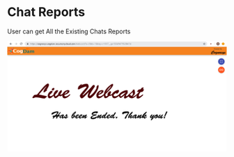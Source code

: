 # Chat Reports

User can get All the Existing Chats Reports 

![](../.gitbook/assets/image%20%28150%29.png)






